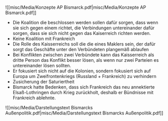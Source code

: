 ![[misc/Media/Konzepte AP Bismarck.pdf|misc/Media/Konzepte AP Bismarck.pdf]]

- Die Koalition die beschlossen werden sollen dafür sorgen, dass wenn sie sich gegen einem richtet, die Verbindungen untereinander dafür sorgen, dass sie sich nicht gegen das Kaiserreich richten werden. 
- Keine Koalition mit Frankreich 
- Die Rolle des Kaisserreichs soll die die eines Maklers sein, der dafür sorgt das Geschäfte unter den Verbündeten plangemäß ablaufen 
- Bei Konflikten zwischen zwei Verbündete kann das Kaisserreich als dritte Person das Konflikt besser lösen, als wenn nur zwei Parteien es untereinander lösen sollten. 
- Er fokusiert sich nicht auf die Kolonien, sondern fokusiert sich auf Europa um Zweifrontenkriegs (Russland + Frankreich) zu verhindern 
- Zusicherung der Saturiertheit 
- Bismarck hatte Bedenken, dass sich Frankreich das neu annektierte Elsaß-Lothringen durch Krieg zurückholt, deshalb er Bündnisse mit Frankreich ablehnte.

![[misc/Media/Darstellungstext Bismarcks Außenpolitik.pdf|misc/Media/Darstellungstext Bismarcks Außenpolitik.pdf]]
